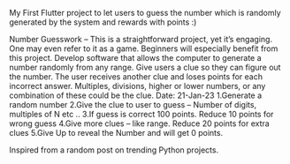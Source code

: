 My First Flutter project to let users to guess the number which is randomly generated by the system and rewards with points :)

Number Guesswork – This is a straightforward project, yet it’s engaging. One may even refer to it as a game. Beginners will especially benefit from this project. Develop software that allows the computer to generate a number randomly from any range. Give users a clue so they can figure out the number. The user receives another clue and loses points for each incorrect answer. Multiples, divisions, higher or lower numbers, or any combination of these could be the clue. Date: 21-Jan-23 1.Generate a random number 2.Give the clue to user to guess – Number of digits, multiples of N etc .. 3.If guess is correct 100 points. Reduce 10 points for wrong guess 4.Give more clues – like range. Reduce 20 points for extra clues 5.Give Up to reveal the Number and will get 0 points.

Inspired from a random post on trending Python projects.

